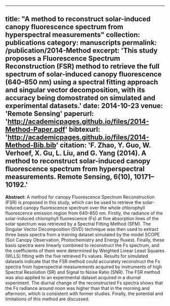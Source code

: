 
---
title: "A method to reconstruct solar-induced canopy fluorescence spectrum from hyperspectral measurements"
collection: publications
category: manuscripts
permalink: /publication/2014-Method
excerpt: 'This study proposes a Fluorescence Spectrum Reconstruction (FSR) method to retrieve the full spectrum of solar-induced canopy fluorescence (640–850 nm) using a spectral fitting approach and singular vector decomposition, with its accuracy being domostrated on simulated and experimental datasets.'
date: 2014-10-23
venue: 'Remote Sensing'
paperurl: 'http://academicpages.github.io/files/2014-Method-Paper.pdf'
bibtexurl: 'http://academicpages.github.io/files/2014-Method-Bib.bib'
citation: 'F. Zhao, Y. Guo, W. Verhoef, X. Gu, L. Liu, and G. Yang (2014). A method to reconstruct solar-induced canopy fluorescence spectrum from hyperspectral measurements. Remote Sensing, 6(10), 10171–10192.'
---
**Abstract:** A method for canopy Fluorescence Spectrum Reconstruction (FSR) is proposed in this study, which can be used to retrieve the solar-induced canopy fluorescence spectrum over the whole chlorophyll fluorescence emission region from 640–850 nm. Firstly, the radiance of the solar-induced chlorophyll fluorescence (Fs) at five absorption lines of the solar spectrum was retrieved by a Spectral Fitting Method (SFM). The Singular Vector Decomposition (SVD) technique was then used to extract three basis spectra from a training dataset simulated by the model SCOPE (Soil Canopy Observation, Photochemistry and Energy fluxes). Finally, these basis spectra were linearly combined to reconstruct the Fs spectrum, and the coefficients of them were determined by Weighted Linear Least Squares (WLLS) fitting with the five retrieved Fs values. Results for simulated datasets indicate that the FSR method could accurately reconstruct the Fs spectra from hyperspectral measurements acquired by instruments of high Spectral Resolution (SR) and Signal to Noise Ratio (SNR). The FSR method was also applied to an experimental dataset acquired in a diurnal experiment. The diurnal change of the reconstructed Fs spectra shows that the Fs radiance around noon was higher than that in the morning and afternoon, which is consistent with former studies. Finally, the potential and limitations of this method are discussed.
